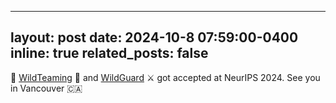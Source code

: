 
---
layout: post
date: 2024-10-8 07:59:00-0400
inline: true
related_posts: false
---

:tada:  [WildTeaming](https://arxiv.org/pdf/2406.18510) :lion: and  [WildGuard](https://arxiv.org/pdf/2406.18495) :crossed_swords: got accepted at NeurIPS 2024. See you in Vancouver :canada:	 